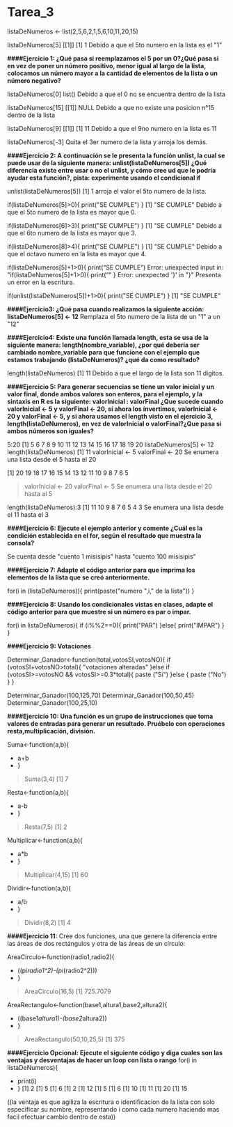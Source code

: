 # Tarea_3

listaDeNumeros <- list(2,5,6,2,1,5,6,10,11,20,15)

listaDeNumeros[5]
[[1]]
[1] 1 Debido a que el 5to numero en la lista es el "1"

**####Ejercicio 1: ¿Qué pasa si reemplazamos el 5 por un 0?¿Qué pasa si en vez de poner un
número positivo, menor igual al largo de la lista, colocamos un número mayor a la cantidad
de elementos de la lista o un número negativo?**

listaDeNumeros[0]
list() Debido a que el 0 no se encuentra dentro de la lista


listaDeNumeros[15]
[[1]]
NULL Debido a que no existe una posicion n°15 dentro de la lista

listaDeNumeros[9] 
[[1]]
[1] 11 Debido a que el 9no numero en la lista es 11

listaDeNumeros[-3]
Quita el 3er numero de la lista y arroja los demás.

**####Ejercicio 2: A continuación se le presenta la función unlist, la cual se puede usar de la
siguiente manera: unlist(listaDeNumeros[5]) ¿Qué diferencia existe entre usar o no el unlist,
y cómo cree ud que le podría ayudar esta función?, pista: experimente usando el
condicional if**
 
unlist(listaDeNumeros[5])
[1] 1 arroja el valor el 5to numero de la lista.

if(listaDeNumeros[5]>0){
 print("SE CUMPLE")
 }
[1] "SE CUMPLE" Debido a que el 5to numero de la lista es mayor que 0.

if(listaDeNumeros[6]>3){
 print("SE CUMPLE")
 }
[1] "SE CUMPLE" Debido a que el 6to numero de la lista es mayor que 3.

if(listaDeNumeros[8]>4){
 print("SE CUMPLE")
 }
[1] "SE CUMPLE" Debido a que el octavo numero en la lista es mayor que 4.

if(listaDeNumeros[5]+1>0){
 print(“SE CUMPLE”)
Error: unexpected input in:
"if(listaDeNumeros[5]+1>0){
print(“"
 }
Error: unexpected '}' in "}" Presenta un error en la escritura.

if(unlist(listaDeNumeros[5])+1>0){
   print("SE CUMPLE")
 }
[1] "SE CUMPLE"

**####Ejercicio3: ¿Qué pasa cuando realizamos la siguiente acción: listaDeNumeros[5] <- 12**
Remplaza el 5to numero de la lista de un "1" a un "12"

**####Ejercicio4: Existe una función llamada length, esta se usa de la siguiente manera:
length(nombre_variable), ¿por qué debería ser cambiado nombre_variable para que
funcione con el ejemplo que estamos trabajando (listaDeNumeros)? ¿qué da como
resultado?**

length(listaDeNumeros)
[1] 11       Debido a que el largo de la lista son 11 digitos.

**####Ejercicio 5: Para generar secuencias se tiene un valor inicial y un valor final, donde ambos
valores son enteros, para el ejemplo, y la sintaxis en R es la siguiente:
valorInicial : valorFinal
¿Que sucede cuando valorInicial <- 5 y valorFinal <- 20, si ahora los invertimos, valorInicial
<- 20 y valorFinal <- 5, y si ahora usamos el length visto en el ejercicio 3,
length(listaDeNumeros), en vez de valorInicial o valorFinal?¿Que pasa si ambos números
son iguales?**

 5:20
 [1]  5  6  7  8  9 10 11 12 13 14 15 16 17 18 19 20
 listaDeNumeros[5] <- 12
 length(listaDeNumeros)
[1] 11
 valorInicial <- 5 
 valorFinal <- 20        Se enumera una lista desde el 5 hasta el 20

[1] 20 19 18 17 16 15 14 13 12 11 10  9  8  7  6  5
> valorInicial <- 20
> valorFinal <- 5         Se enumera una lista desde el 20 hasta al 5

 length(listaDeNumeros):3
[1] 11 10  9  8  7  6  5  4  3   Se enumera una lista desde el 11 hasta el 3

**####Ejercicio 6: Ejecute el ejemplo anterior y comente ¿Cuál es la condición establecida en el
for, según el resultado que muestra la consola?**

Se cuenta desde "cuento 1 misisipis" hasta "cuento 100 misisipis"

**####Ejercicio 7: Adapte el código anterior para que imprima los elementos de la lista que se creó anteriormente.**

for(i in (listaDeNumeros)){
  print(paste("numero ",i," de la lista"))
}

**####Ejercicio 8: Usando los condicionales vistas en clases, adapte el código anterior para que
muestre si un número es par o impar.**

for(i in listaDeNumeros){
  if (i%%2==0){
    print("PAR")
  }else{
    print("IMPAR")
  }
}

**####Ejercicio 9: Votaciones**

Determinar_Ganador<-function(total,votosSI,votosNO){
  if (votosSI+votosNO>total){
    "votaciones alteradas"
  }else if (votosSI>=votosNO && votosSI>=0.3*total){
    paste ("Si")
  }else {
    paste ("No")
  }
}

Determinar_Ganador(100,125,70)
Determinar_Ganador(100,50,45)
Determinar_Ganador(100,25,10)

**####Ejercicio 10: Una función es un grupo de instrucciones que toma valores de entradas para
generar un resultado. Pruébelo con operaciones resta,multiplicación, división.**

Suma<-function(a,b){
+   a+b
+ }
> Suma(3,4)
[1] 7

Resta<-function(a,b){
+   a-b
+ }
> Resta(7,5)
[1] 2

Multiplicar<-function(a,b){
+   a*b
+ }
> Multiplicar(4,15)
[1] 60

 Dividir<-function(a,b){
+   a/b
+ }
> Dividir(8,2)
[1] 4

**####Ejercicio 11:** Cree dos funciones, una que genere la diferencia entre las áreas de dos
rectángulos y otra de las áreas de un círculo:

AreaCirculo<-function(radio1,radio2){
+   ((pi*radio1^2)-(pi*(radio2^2)))
+ }
> AreaCirculo(16,5)
[1] 725.7079

AreaRectangulo<-function(base1,altura1,base2,altura2){
+   ((base1*altura1)-(base2*altura2))
+ }
> AreaRectangulo(50,10,25,5)
[1] 375

**####Ejercicio Opcional: Ejecute el siguiente código y diga cuales son las ventajas y desventajas de hacer un loop con lista o rango**
for(i in listaDeNumeros){
+   print(i)
+ }
[1] 2
[1] 5
[1] 6
[1] 2
[1] 12
[1] 5
[1] 6
[1] 10
[1] 11
[1] 20
[1] 15   

((la ventaja es que agiliza la escritura o identificacion de la lista con solo especificar su nombre, representando i        como cada numero haciendo mas facil efectuar cambio dentro de esta))




